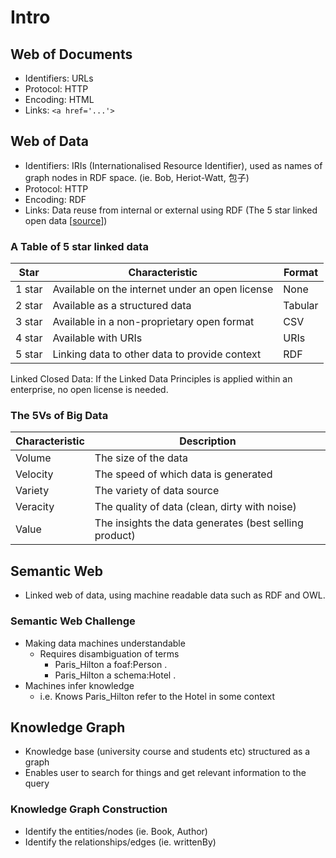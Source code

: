 # Intro
## Web of Documents
* Identifiers: URLs
* Protocol: HTTP
* Encoding: HTML
* Links: `<a href='...'>`

## Web of Data
* Identifiers: IRIs (Internationalised Resource Identifier), used as names of graph nodes in RDF space. (ie. Bob, Heriot-Watt, 包子)
* Protocol: HTTP
* Encoding: RDF
* Links: Data reuse from internal or external using RDF (The 5 star linked open data [[source](https://5stardata.info/en/)])

### A Table of 5 star linked data

| Star   | Characteristic                                  | Format  |
|--------|-------------------------------------------------|---------|
| 1 star | Available on the internet under an open license | None    |
| 2 star | Available as a structured data                  | Tabular |
| 3 star | Available in a non-proprietary open format      | CSV     |
| 4 star | Available with URIs                             | URIs    |
| 5 star | Linking data to other data to provide context   | RDF     |

Linked Closed Data: If the Linked Data Principles is applied within an enterprise, no open license is needed.

### The 5Vs of Big Data

| Characteristic | Description                                            |
|----------------|--------------------------------------------------------|
| Volume         | The size of the data                                   |
| Velocity       | The speed of which data is generated                   |
| Variety        | The variety of data source                             |
| Veracity       | The quality of data (clean, dirty with noise)          |
| Value          | The insights the data generates (best selling product) |

## Semantic Web
* Linked web of data, using machine readable data such as RDF and OWL.
### Semantic Web Challenge
* Making data machines understandable
    * Requires disambiguation of terms
        * Paris_Hilton a foaf:Person .
        * Paris_Hilton a schema:Hotel .
* Machines infer knowledge
    * i.e. Knows Paris_Hilton refer to the Hotel in some context

## Knowledge Graph
* Knowledge base (university course and students etc) structured as a graph
* Enables user to search for things and get relevant information to the query

### Knowledge Graph Construction
* Identify the entities/nodes (ie. Book, Author)
* Identify the relationships/edges (ie. writtenBy)